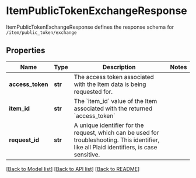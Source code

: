 # ItemPublicTokenExchangeResponse

ItemPublicTokenExchangeResponse defines the response schema for `/item/public_token/exchange`
## Properties
Name | Type | Description | Notes
------------ | ------------- | ------------- | -------------
**access_token** | **str** | The access token associated with the Item data is being requested for. | 
**item_id** | **str** | The &#x60;item_id&#x60; value of the Item associated with the returned &#x60;access_token&#x60; | 
**request_id** | **str** | A unique identifier for the request, which can be used for troubleshooting. This identifier, like all Plaid identifiers, is case sensitive. | 

[[Back to Model list]](../README.md#documentation-for-models) [[Back to API list]](../README.md#documentation-for-api-endpoints) [[Back to README]](../README.md)


